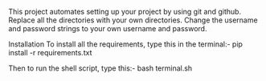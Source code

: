 This project automates setting up your project by using git and github.
Replace all the directories with your own directories.
Change the username and password strings to your own username and password.

Installation
To install all the requirements, type this in the terminal:-
pip install -r requirements.txt

Then to run the shell script, type this:-
bash terminal.sh <name Of the Repository to be created>
